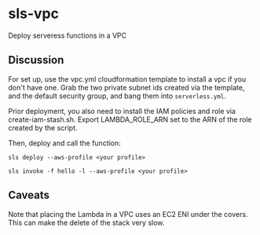 # sls-vpc  

Deploy serveress functions in a VPC

## Discussion

For set up, use the vpc.yml cloudformation template to install a vpc if you don't have one. Grab the two private subnet ids created via the template, and the default security group, and bang them into `serverless.yml`.

Prior deployment, you also need to install the IAM policies and role via create-iam-stash.sh. Export LAMBDA_ROLE_ARN set to the ARN of the role created by the script.

Then, deploy and call the function:

```console
sls deploy --aws-profile <your profile>

sls invoke -f hello -l --aws-profile <your profile>
```

## Caveats

Note that placing the Lambda in a VPC uses an EC2 ENI under the covers. This can make the delete of the stack very slow.